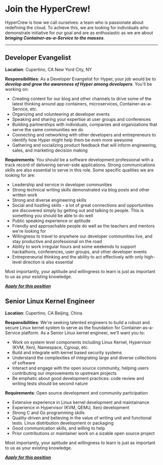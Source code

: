 # Join the HyperCrew!

HyperCrew is how we call ourselves: a team who is passionate about redefining the cloud. To achieve this, we are looking for individuals who demonstrate initiative for our goal and are as enthusiastic as we are about ***bringing Container-as-a-Service to the masses***.

-----------

## Developer Evangelist
**Location**:
Cupertino, CA
New Yord City, NY

**Responsibilities**:
As a Developer Evangelist for Hyper, your job would be to ***develop and grow the awareness of Hyper among developers***. You'll be working on:

- Creating content for our blog and other channels to drive some of the latest thinking around app containers, microservices, Container-as-a-Service, etc.
- Organizing and volunteering at developer events
- Speaking and sharing your expertise at user groups and conferences
- Building partnerships with individuals, companies and organizations that serve the same communities we do
- Connecting and networking with other developers and entrepreneurs to identify how Hyper might help them be even more awesome
- Gathering and socializing product feedback that will inform engineering, sales, and marketing decision making

**Requirements**:
You should be a software development professional with a track record of delivering server-side applications. Strong communications skills are also essential to serve in this role. Some specific qualities we are looking for are:
- Leadership and service in developer communities
- Strong technical writing skills demonstrated via blog posts and other written work
- Strong and diverse engineering skills
- Social and hustling skills - a lot of great connections and opportunities are discovered simply by getting out and talking to people. This is something you should be able to do well
- Public speaking experience or aptitude
- Friendly and approachable people do well as the teachers and mentors we're looking for
- Willingness to travel to anywhere our developer communities live, and stay productive and professional on the road
- Ability to work irregular hours and some weekends to support hackathons, conferences, user groups, and other developer events
- Entrepreneurial thinking and the ability to act effectively with only high-level direction is also essential

Most importantly, your aptitude and willingness to learn is just as important to us as your existing knowledge.

 [<i class="icon-mail-alt"></i> ***Apply for this position***](jobs@hyper.sh)

## Senior Linux Kernel Engineer
**Location**:
Cupertino, CA
Beijing, China

**Responsibilities**:
We're seeking talented engineers to build a robust and secure Linux kernel system to serve as the foundation for Container-as-a-Service platform. As a Senior Linux kernel engineer, we'll want you to:

- Work on system level components including Linux Kernel, Hypervisor (KVM, Xen), Namespace, Cgroup, etc.
- Build and integrate with kernel based security systems
- Understand the complexities of integrating large and diverse collections of software
- Interact and engage with the open source community, helping users contributing our improvements to upstream projects
- Be emphatic about good development practices: code review and writing tests should be second nature

**Requirements**:
Open source development and community participation
- Extensive experience in Linux kernel development and maintainance
- Experience in Hypervisor (KVM, QEMU, Xen) development
- Strong C and Go programming skills
- Quality-driven and believing in the value of writing unit and functional tests.
Linux distribution development or packaging
- Good communication skills, and willing to help
- Prior contributions or maintainer work on a sizable open source project

Most importantly, your aptitude and willingness to learn is just as important to us as your existing knowledge.

 [<i class="icon-mail-alt"></i> ***Apply for this position***](jobs@hyper.sh)
